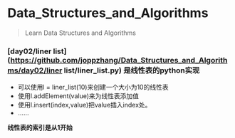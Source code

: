 # Data_Structures_and_Algorithms

> Learn Data Structures and Algorithms

### [day02/liner list](https://github.com/joppzhang/Data_Structures_and_Algorithms/day02/liner list/liner_list.py) 是线性表的python实现

* 可以使用l = liner_list(10)来创建一个大小为10的线性表
* 使用l.addElement(value)来为线性表添加值
* 使用l.insert(index,value)把value插入index处。
* ……

**线性表的索引是从1开始**
